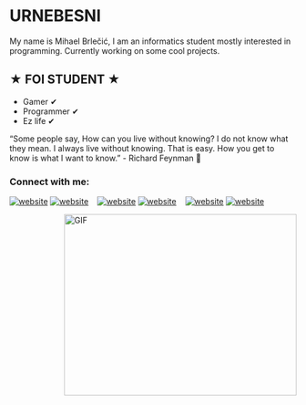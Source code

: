 # URNEBESNI 

My name is Mihael Brlečić, I am an informatics student mostly interested in programming. Currently working on some cool projects.

## ★ FOI STUDENT ★
- Gamer ✔
- Programmer ✔
- Ez life ✔

“Some people say, How can you live without knowing? I do not know what they mean. I always live without knowing. That is easy. How you get to know is what I want to know.” - Richard Feynman 🤷

### Connect with me:

[![website](https://user-images.githubusercontent.com/47198717/167015318-a9e71f9b-467f-4e60-84bf-2fe5f4c26132.svg)](https://twitter.com/urnebini#gh-light-mode-only)
[![website](https://user-images.githubusercontent.com/47198717/167015314-6be9ac00-83db-4290-b376-296f288db620.svg)](https://twitter.com/urnebini#gh-dark-mode-only)
&nbsp;&nbsp;
[![website](https://user-images.githubusercontent.com/47198717/167015145-873d434c-0d5e-4a47-ab43-f71f0aca4f6b.svg)](https://www.linkedin.com/in/mihael-brle%C4%8Di%C4%87-8547981b9#gh-light-mode-only)
[![website](https://user-images.githubusercontent.com/47198717/167015134-e193494b-1d4a-4b27-a639-9de8abe77314.svg)](https://www.linkedin.com/in/mihael-brle%C4%8Di%C4%87-8547981b9/#gh-dark-mode-only)
&nbsp;&nbsp;
[![website](https://user-images.githubusercontent.com/47198717/167015000-cc213795-258a-474c-967f-467fbb6562bc.svg)](https://www.instagram.com/mihael_brlecic#gh-light-mode-only)
[![website](https://user-images.githubusercontent.com/47198717/167014973-61755cac-0bae-48f0-890e-665ebd9a3615.svg)](https://www.instagram.com/mihael_brlecic#gh-dark-mode-only)

<img align="right" alt="GIF" src="https://user-images.githubusercontent.com/47198717/167301263-24a58c0c-27aa-4607-b196-b3c35dc9140e.gif" width="408" height="318" />



